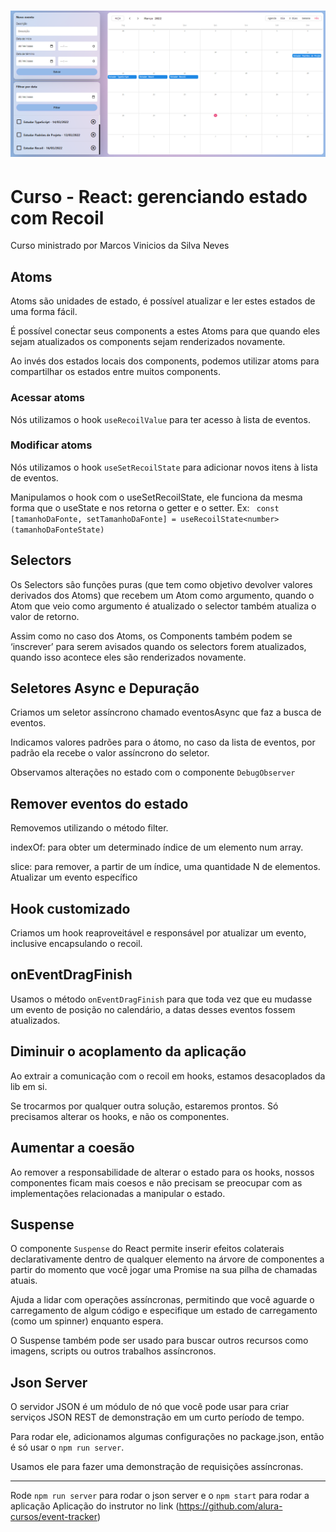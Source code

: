 <h1 align="center">
  <img alt="event tracker banner" title="event tracker banner" src="./src/assets/banner.png" />
</h1>

# Curso - React: gerenciando estado com Recoil

Curso ministrado por Marcos Vinicios da Silva Neves

## Atoms

Atoms são unidades de estado, é possível atualizar e ler estes estados de uma forma fácil.

É possível conectar seus components a estes Atoms para que quando eles sejam atualizados os components sejam renderizados novamente.

Ao invés dos estados locais dos components, podemos utilizar atoms para compartilhar os estados entre muitos components.

### Acessar atoms

Nós utilizamos o hook `useRecoilValue` para ter acesso à lista de eventos.

### Modificar atoms

Nós utilizamos o hook `useSetRecoilState` para adicionar novos itens à lista de eventos.

Manipulamos o hook com o useSetRecoilState, ele funciona da mesma forma que o useState e nos retorna o getter e o setter.
Ex: ` const [tamanhoDaFonte, setTamanhoDaFonte] = useRecoilState<number>(tamanhoDaFonteState)`

## Selectors

Os Selectors sâo funções puras (que tem como objetivo devolver valores derivados dos Atoms) que recebem um Atom como argumento, quando o Atom que veio como argumento é atualizado o selector também atualiza o valor de retorno.

Assim como no caso dos Atoms, os Components também podem se ‘inscrever’ para serem avisados quando os selectors forem atualizados, quando isso acontece eles são renderizados novamente.

## Seletores Async e Depuração

Criamos um seletor assíncrono
chamado eventosAsync que faz a busca de eventos.

Indicamos valores padrões para o átomo, no caso da lista de eventos, por padrão ela recebe o valor assíncrono do seletor.

Observamos alterações no estado com o componente `DebugObserver`

## Remover eventos do estado

Removemos utilizando o método filter.

indexOf: para obter um determinado índice de um elemento num array.

slice: para remover, a partir de um índice, uma quantidade N de elementos.
Atualizar um evento específico

## Hook customizado

Criamos um hook reaproveitável e responsável por atualizar um evento, inclusive encapsulando o recoil.

## onEventDragFinish

Usamos o método `onEventDragFinish` para que toda vez que eu mudasse um evento de posição no calendário, a datas desses eventos fossem atualizados.

## Diminuir o acoplamento da aplicação

Ao extrair a comunicação com o recoil em hooks, estamos desacoplados da lib em si.

Se trocarmos por qualquer outra solução, estaremos prontos. Só precisamos alterar os hooks, e não os componentes.

## Aumentar a coesão

Ao remover a responsabilidade de alterar o estado para os hooks, nossos componentes ficam mais coesos e não precisam se preocupar com as implementações relacionadas a manipular o estado.

## Suspense

O componente `Suspense` do React permite inserir efeitos colaterais declarativamente dentro de qualquer elemento na árvore de componentes a partir do momento que você jogar uma Promise na sua pilha de chamadas atuais.

Ajuda a lidar com operações assíncronas, permitindo que você aguarde o carregamento de algum código e especifique um estado de carregamento (como um spinner) enquanto espera.

O Suspense também pode ser usado para buscar outros recursos como imagens, scripts ou outros trabalhos assíncronos.

## Json Server

O servidor JSON é um módulo de nó que você pode usar para criar serviços JSON REST de demonstração em um curto período de tempo.

Para rodar ele, adicionamos algumas configurações no package.json, então é só usar o `npm run server`.

Usamos ele para fazer uma demonstração de requisições assíncronas.

---

Rode `npm run server` para rodar o json server e o `npm start` para rodar a aplicação
Aplicação do instrutor no link (https://github.com/alura-cursos/event-tracker)
